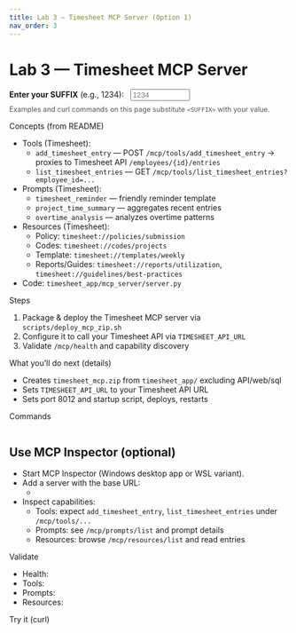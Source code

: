 ```yaml
---
title: Lab 3 — Timesheet MCP Server (Option 1)
nav_order: 3
---
```


# Lab 3 — Timesheet MCP Server

<div class="suffix-picker">
  <label for="suffix-input"><strong>Enter your SUFFIX</strong> (e.g., 1234): </label>
  <input id="suffix-input" type="text" placeholder="1234" style="width: 8em; margin-left: 0.5rem;" />
  <p style="margin-top: 0.5rem; font-size: 0.9em; color: #555;">Examples and curl commands on this page substitute <code>&lt;SUFFIX&gt;</code> with your value.</p>
</div>

<script src="./assets/suffix.js"></script>

Concepts (from README)
- Tools (Timesheet):
  - `add_timesheet_entry` — POST `/mcp/tools/add_timesheet_entry` → proxies to Timesheet API `/employees/{id}/entries`
  - `list_timesheet_entries` — GET `/mcp/tools/list_timesheet_entries?employee_id=...`
- Prompts (Timesheet):
  - `timesheet_reminder` — friendly reminder template
  - `project_time_summary` — aggregates recent entries
  - `overtime_analysis` — analyzes overtime patterns
- Resources (Timesheet):
  - Policy: `timesheet://policies/submission`
  - Codes: `timesheet://codes/projects`
  - Template: `timesheet://templates/weekly`
  - Reports/Guides: `timesheet://reports/utilization`, `timesheet://guidelines/best-practices`
- Code: `timesheet_app/mcp_server/server.py`

Steps
1) Package & deploy the Timesheet MCP server via `scripts/deploy_mcp_zip.sh`
2) Configure it to call your Timesheet API via `TIMESHEET_API_URL`
3) Validate `/mcp/health` and capability discovery

What you’ll do next (details)
- Creates `timesheet_mcp.zip` from `timesheet_app/` excluding API/web/sql
- Sets `TIMESHEET_API_URL` to your Timesheet API URL
- Sets port 8012 and startup script, deploys, restarts

Commands

<pre><code class="language-bash" data-template="# Timesheet MCP only
SUFFIX=&lt;SUFFIX&gt; DO_LEAVE=0 DO_TIMESHEET=1 DO_CHAT=0 ./scripts/deploy_mcp_zip.sh
"></code></pre>

## Use MCP Inspector (optional)
- Start MCP Inspector (Windows desktop app or WSL variant).
- Add a server with the base URL:
  - <span data-suffix-bind data-template="https://mcp-timesheet-mcp-<SUFFIX>.azurewebsites.net"></span>
- Inspect capabilities:
  - Tools: expect `add_timesheet_entry`, `list_timesheet_entries` under `/mcp/tools/...`
  - Prompts: see `/mcp/prompts/list` and prompt details
  - Resources: browse `/mcp/resources/list` and read entries

Validate
- Health: <span data-suffix-bind data-template="https://mcp-timesheet-mcp-<SUFFIX>.azurewebsites.net/mcp/health"></span>
- Tools: <span data-suffix-bind data-template="https://mcp-timesheet-mcp-<SUFFIX>.azurewebsites.net/mcp/tools/list"></span>
- Prompts: <span data-suffix-bind data-template="https://mcp-timesheet-mcp-<SUFFIX>.azurewebsites.net/mcp/prompts/list"></span>
- Resources: <span data-suffix-bind data-template="https://mcp-timesheet-mcp-<SUFFIX>.azurewebsites.net/mcp/resources/list"></span>

Try it (curl)

<pre><code class="language-bash" data-template="curl -s https://mcp-timesheet-mcp-<SUFFIX>.azurewebsites.net/mcp/tools/list | jq .
curl -s https://mcp-timesheet-mcp-<SUFFIX>.azurewebsites.net/mcp/prompts/list | jq .
curl -s https://mcp-timesheet-mcp-<SUFFIX>.azurewebsites.net/mcp/resources/list | jq .
curl -s -X POST https://mcp-timesheet-mcp-<SUFFIX>.azurewebsites.net/mcp/tools/add_timesheet_entry \
  -H 'Content-Type: application/json' \
  -d '{"employee_id":1,"entry_date":"2025-09-10","hours":8,"project":"PROJ001"}' | jq .
"></code></pre>
